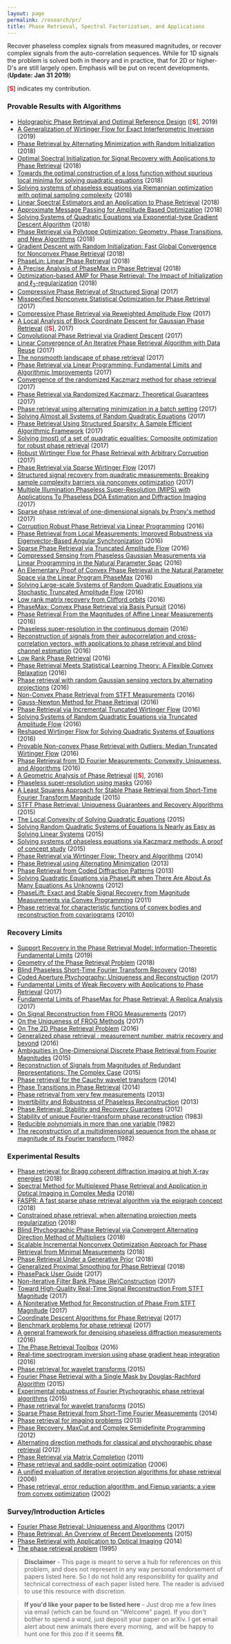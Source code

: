 ```yaml
---
layout: page
permalink: /research/pr/
title: Phase Retrieval, Spectral Factorization, and Applications
---
```


Recover phaseless complex signals from measured magnitudes, or recover complex signals from the auto-correlation sequences. While for 1D signals the problem is solved both in theory and in practice, that for 2D or higher-D's are still largely open. Emphasis will be put on recent developments. (**Update: Jan 31 2019**)

\[<span style="color:red">**S**</span>\] indicates my contribution. 

### Provable Results with Algorithms

 +  [Holographic Phase Retrieval and Optimal Reference Design](https://arxiv.org/abs/1901.06453) (\[<span style="color:red">**S**</span>\], 2019)
 +  [A Generalization of Wirtinger Flow for Exact Interferometric Inversion](https://arxiv.org/abs/1901.03940) (2019)
 +  [Phase Retrieval by Alternating Minimization with Random Initialization](https://arxiv.org/abs/1812.01255) (2018)
 +  [Optimal Spectral Initialization for Signal Recovery with Applications to Phase Retrieval](https://arxiv.org/abs/1811.04420) (2018)
 +  [Towards the optimal construction of a loss function without spurious local minima for solving quadratic equations](https://arxiv.org/abs/1809.10520) (2018)
 +  [Solving systems of phaseless equations via Riemannian optimization with optimal sampling complexity](https://arxiv.org/abs/1809.02773) (2018)
 +  [Linear Spectral Estimators and an Application to Phase Retrieval](https://arxiv.org/abs/1806.03547) (2018)
 +  [Approximate Message Passing for Amplitude Based Optimization](https://arxiv.org/abs/1806.03276) (2018)
 +  [Solving Systems of Quadratic Equations via Exponential-type Gradient Descent Algorithm](https://arxiv.org/abs/1806.00904) (2018)
 +  [Phase Retrieval via Polytope Optimization: Geometry, Phase Transitions, and New Algorithms](https://arxiv.org/abs/1805.09555) (2018)
 +  [Gradient Descent with Random Initialization: Fast Global Convergence for Nonconvex Phase Retrieval](https://arxiv.org/abs/1803.07726) (2018)
 +  [PhaseLin: Linear Phase Retrieval](https://arxiv.org/abs/1802.00432) (2018)
 +  [A Precise Analysis of PhaseMax in Phase Retrieval](https://arxiv.org/abs/1801.06609) (2018)
 +  [Optimization-based AMP for Phase Retrieval: The Impact of Initialization and $\ell_2$-regularization](https://arxiv.org/abs/1801.01170) (2018)
 +  [Compressive Phase Retrieval of Structured Signal](https://arxiv.org/abs/1712.03278) (2017)
 +  [Misspecified Nonconvex Statistical Optimization for Phase Retrieval](https://arxiv.org/abs/1712.06245) (2017)
 +  [Compressive Phase Retrieval via Reweighted Amplitude Flow](https://arxiv.org/abs/1712.02426) (2017)
 +  [A Local Analysis of Block Coordinate Descent for Gaussian Phase Retrieval](https://arxiv.org/abs/1712.02083) (\[<span style="color:red">**S**</span>\], 2017)
 +  [Convolutional Phase Retrieval via Gradient Descent](https://arxiv.org/abs/1712.00716) (2017)
 +  [Linear Convergence of An Iterative Phase Retrieval Algorithm with Data Reuse](https://arxiv.org/abs/1712.01712) (2017)
 +  [The nonsmooth landscape of phase retrieval](https://arxiv.org/abs/1711.03247) (2017)
 +  [Phase Retrieval via Linear Programming: Fundamental Limits and Algorithmic Improvements](https://arxiv.org/abs/1710.05234) (2017)
 +  [Convergence of the randomized Kaczmarz method for phase retrieval](https://arxiv.org/abs/1706.10291) (2017)
 +  [Phase Retrieval via Randomized Kaczmarz: Theoretical Guarantees](https://arxiv.org/abs/1706.09993) (2017)
 +  [Phase retrieval using alternating minimization in a batch setting](https://arxiv.org/abs/1706.08167) (2017)
 +  [Solving Almost all Systems of Random Quadratic Equations](https://arxiv.org/abs/1705.10407) (2017)
 +  [Phase Retrieval Using Structured Sparsity: A Sample Efficient Algorithmic Framework](https://arxiv.org/abs/1705.06412) (2017)
 +  [Solving (most) of a set of quadratic equalities: Composite optimization for robust phase retrieval](https://arxiv.org/abs/1705.02356) (2017)
 +  [Robust Wirtinger Flow for Phase Retrieval with Arbitrary Corruption](https://arxiv.org/abs/1704.06256) (2017)
 +  [Phase Retrieval via Sparse Wirtinger Flow](https://arxiv.org/abs/1704.03286) (2017)
 +  [Structured signal recovery from quadratic measurements: Breaking sample complexity barriers via nonconvex optimization](https://arxiv.org/abs/1702.06175) (2017)
 +  [Multiple Illumination Phaseless Super-Resolution (MIPS) with Applications To Phaseless DOA Estimation and Diffraction Imaging](https://arxiv.org/abs/1701.03515) (2017)
 +  [Sparse phase retrieval of one-dimensional signals by Prony's method](https://arxiv.org/abs/1701.08947) (2017)
 +  [Corruption Robust Phase Retrieval via Linear Programming](https://arxiv.org/abs/1612.03547) (2016)
 +  [Phase Retrieval from Local Measurements: Improved Robustness via Eigenvector-Based Angular Synchronization](https://arxiv.org/abs/1612.01182) (2016)
 +  [Sparse Phase Retrieval via Truncated Amplitude Flow](https://arxiv.org/abs/1611.07641) (2016)
 +  [Compressed Sensing from Phaseless Gaussian Measurements via Linear Programming in the Natural Parameter Spac](https://arxiv.org/abs/1611.05985) (2016)
 +  [An Elementary Proof of Convex Phase Retrieval in the Natural Parameter Space via the Linear Program PhaseMax](https://arxiv.org/abs/1611.03935) (2016)
 +  [Solving Large-scale Systems of Random Quadratic Equations via Stochastic Truncated Amplitude Flow](https://arxiv.org/abs/1610.09540) (2016)
 +  [Low rank matrix recovery from Clifford orbits](https://arxiv.org/abs/1610.08070) (2016)
 +  [PhaseMax: Convex Phase Retrieval via Basis Pursuit](https://arxiv.org/abs/1610.07531) (2016)
 +  [Phase Retrieval From the Magnitudes of Affine Linear Measurements](https://arxiv.org/abs/1608.06117) (2016)
 +  [Phaseless super-resolution in the continuous domain](https://arxiv.org/abs/1609.08522) (2016)
 +  [Reconstruction of signals from their autocorrelation and cross-correlation vectors, with applications to phase retrieval and blind channel estimation](https://arxiv.org/abs/1610.02620) (2016)
 +  [Low Rank Phase Retrieval](https://arxiv.org/abs/1608.04141) (2016)
 +  [Phase Retrieval Meets Statistical Learning Theory: A Flexible Convex Relaxation](https://arxiv.org/abs/1610.04210) (2016)
 +  [Phase retrieval with random Gaussian sensing vectors by alternating projections](http://arxiv.org/abs/1609.03088) (2016)
 +  [Non-Convex Phase Retrieval from STFT Measurements](http://arxiv.org/abs/1607.08218) (2016)
 +  [Gauss-Newton Method for Phase Retrieval](http://arxiv.org/abs/1606.08135) (2016)
 +  [Phase Retrieval via Incremental Truncated Wirtinger Flow](http://arxiv.org/abs/1606.03196) (2016)
 +  [Solving Systems of Random Quadratic Equations via Truncated Amplitude Flow](https://arxiv.org/abs/1605.08285) (2016)
 +  [Reshaped Wirtinger Flow for Solving Quadratic Systems of Equations](http://arxiv.org/abs/1605.07719) (2016)
 +  [Provable Non-convex Phase Retrieval with Outliers: Median Truncated Wirtinger Flow](http://arxiv.org/abs/1603.03805) (2016)
 +  [Phase Retrieval from 1D Fourier Measurements: Convexity, Uniqueness, and Algorithms](https://arxiv.org/abs/1603.05215) (2016)
 +  [A Geometric Analysis of Phase Retrieval](http://arxiv.org/abs/1602.06664) (\[<span style="color:red">**S**</span>\], 2016)
 +  [Phaseless super-resolution using masks](https://doi.org/10.1109/ICASSP.2016.7472436) (2016)
 +  [A Least Squares Approach for Stable Phase Retrieval from Short-Time Fourier Transform Magnitude](http://arxiv.org/abs/1510.00920) (2015)
 +  [STFT Phase Retrieval: Uniqueness Guarantees and Recovery Algorithms](http://arxiv.org/abs/1508.02820) (2015)
 +  [The Local Convexity of Solving Quadratic Equations](http://arxiv.org/abs/1506.07868) (2015)
 +  [Solving Random Quadratic Systems of Equations Is Nearly as Easy as Solving Linear Systems](http://arxiv.org/abs/1505.05114) (2015)  
 +  [Solving systems of phaseless equations via Kaczmarz methods: A proof of concept study](https://arxiv.org/abs/1502.01822) (2015)
 +  [Phase Retrieval via Wirtinger Flow: Theory and Algorithms](http://arxiv.org/abs/1407.1065) (2014)
 +  [Phase Retrieval using Alternating Minimization](http://arxiv.org/abs/1306.0160) (2013)
 +  [Phase Retrieval from Coded Diffraction Patterns](https://arxiv.org/abs/1310.3240) (2013)
 +  [Solving Quadratic Equations via PhaseLift when There Are About As Many Equations As Unknowns](https://arxiv.org/abs/1208.6247) (2012)
 +  [PhaseLift: Exact and Stable Signal Recovery from Magnitude Measurements via Convex Programming](https://arxiv.org/abs/1109.4499) (2011)
 +  [Phase retrieval for characteristic functions of convex bodies and reconstruction from covariograms](https://arxiv.org/abs/1003.4486) (2010)

### Recovery Limits

 +  [Support Recovery in the Phase Retrieval Model: Information-Theoretic Fundamental Limits](https://arxiv.org/abs/1901.10647) (2019)
 +  [Geometry of the Phase Retrieval Problem](https://arxiv.org/abs/1808.10747) (2018)
 +  [Blind Phaseless Short-Time Fourier Transform Recovery](https://arxiv.org/abs/1808.07414) (2018)
 +  [Coded Aperture Ptychography: Uniqueness and Reconstruction](https://arxiv.org/abs/1709.01984) (2017)
 +  [Fundamental Limits of Weak Recovery with Applications to Phase Retrieval](https://arxiv.org/abs/1708.05932) (2017)
 +  [Fundamental Limits of PhaseMax for Phase Retrieval: A Replica Analysis](https://arxiv.org/abs/1708.03355) (2017)
 +  [On Signal Reconstruction from FROG Measurements](https://arxiv.org/abs/1706.08494) (2017)
 +  [On the Uniqueness of FROG Methods](https://arxiv.org/abs/1701.02831) (2017)
 +  [On The 2D Phase Retrieval Problem](https://arxiv.org/abs/1605.08487) (2016)
 +  [Generalized phase retrieval : measurement number, matrix recovery and beyond](https://arxiv.org/abs/1605.08034) (2016)
 +  [Ambiguities in One-Dimensional Discrete Phase Retrieval from Fourier Magnitudes](https://doi.org/10.1007/s00041-015-9405-2) (2015)
 +  [Reconstruction of Signals from Magnitudes of Redundant Representations: The Complex Case](http://arxiv.org/abs/1304.1839) (2015)
 +  [Phase retrieval for the Cauchy wavelet transform](https://arxiv.org/abs/1404.1183) (2014)
 +  [Phase Transitions in Phase Retrieval](https://arxiv.org/abs/1403.1458) (2014)
 +  [Phase retrieval from very few measurements](https://arxiv.org/abs/1307.7176) (2013)
 +  [Invertibility and Robustness of Phaseless Reconstruction](http://arxiv.org/abs/1308.4718) (2013)
 +  [Phase Retrieval: Stability and Recovery Guarantees](http://arxiv.org/abs/1211.0872) (2012)
 +  [Stability of unique Fourier-transform phase reconstruction](https://doi.org/10.1364/JOSA.73.001442) (1983)
 +  [Reducible polynomials in more than one variable ](https://doi.org/10.1109/PROC.1982.12262) (1982)
 +  [The reconstruction of a multidimensional sequence from the phase or magnitude of its Fourier transform ](https://doi.org/10.1109/TASSP.1982.1163863) (1982)

### Experimental Results  
 
 +  [Phase retrieval for Bragg coherent diffraction imaging at high X-ray energies](https://arxiv.org/abs/1811.06181) (2018)
 +  [Spectral Method for Multiplexed Phase Retrieval and Application in Optical Imaging in Complex Media](https://arxiv.org/abs/1810.13038) (2018)
 +  [FASPR: A fast sparse phase retrieval algorithm via the epigraph concept](https://doi.org/10.1016/j.dsp.2018.05.011) (2018)
 +  [Constrained phase retrieval: when alternating projection meets regularization](https://doi.org/10.1364/JOSAB.35.001271) (2018)
 +  [Blind Ptychographic Phase Retrieval via Convergent Alternating Direction Method of Multipliers](https://arxiv.org/abs/1808.05802) (2018)
 +  [Scalable Incremental Nonconvex Optimization Approach for Phase Retrieval from Minimal Measurements](https://arxiv.org/abs/1807.05499) (2018)
 +  [Phase Retrieval Under a Generative Prior](https://arxiv.org/abs/1807.04261) (2018)
 +  [Generalized Proximal Smoothing for Phase Retrieval](https://arxiv.org/abs/1803.05610) (2018)
 +  [PhasePack User Guide](https://arxiv.org/abs/1711.09777) (2017)
 +  [Non-iterative Filter Bank Phase (Re)Construction](http://www.eurasip.org/Proceedings/Eusipco/Eusipco2017/papers/1570346927.pdf) (2017)
 +  [Toward High-Quality Real-Time Signal Reconstruction From STFT Magnitude](https://doi.org/10.1109/LSP.2017.2696970) (2017)
 +  [A Noniterative Method for Reconstruction of Phase From STFT Magnitude](https://doi.org/10.1109/TASLP.2017.2678166) (2017)
 +  [Coordinate Descent Algorithms for Phase Retrieval](https://arxiv.org/abs/1706.03474) (2017)  
 +  [Benchmark problems for phase retrieval](https://arxiv.org/abs/1706.00399) (2017)
 +  [A general framework for denoising phaseless diffraction measurements](https://arxiv.org/abs/1611.01417) (2016)
 +  [The Phase Retrieval Toolbox](http://ltfat.github.io/phaseret/) (2016)
 +  [Real-time spectrogram inversion using phase gradient heap integration](http://dafx16.vutbr.cz/dafxpapers/03-DAFx-16_paper_02-PN.pdf) (2016)
 +  [Phase retrieval for wavelet transforms ](http://dx.doi.org/10.1109/TIT.2017.2672727) (2015)
 +  [Fourier Phase Retrieval with a Single Mask by Douglas-Rachford Algorithm](https://arxiv.org/abs/1509.00888) (2015)
 +  [Experimental robustness of Fourier Ptychographic phase retrieval algorithms](https://doi.org/10.1364/COSI.2015.CW4E.2) (2015)
 +  [Phase retrieval for wavelet transforms](https://arxiv.org/abs/1512.07024) (2015)
 +  [Sparse Phase Retrieval from Short-Time Fourier Measurements](http://arxiv.org/abs/1411.1380) (2014)
 +  [Phase retrieval for imaging problems](https://arxiv.org/abs/1304.7735) (2013)
 +  [Phase Recovery, MaxCut and Complex Semidefinite Programming](https://arxiv.org/abs/1206.0102) (2012)
 +  [Alternating direction methods for classical and ptychographic phase retrieval](http://dx.doi.org/10.1088/0266-5611/28/11/115010) (2012)
 +  [Phase Retrieval via Matrix Completion](https://arxiv.org/abs/1109.0573) (2011)
 +  [Phase retrieval and saddle-point optimization](https://arxiv.org/abs/physics/0611233) (2006)
 +  [A unified evaluation of iterative projection algorithms for phase retrieval](https://arxiv.org/abs/physics/0603201) (2006)
 +  [Phase retrieval, error reduction algorithm, and Fienup variants: a view from convex optimization](https://doi.org/10.1364/JOSAA.19.001334) (2002)


### Survey/Introduction Articles 
 +  [Fourier Phase Retrieval: Uniqueness and Algorithms](https://arxiv.org/abs/1705.09590) (2017)
 +  [Phase Retrieval: An Overview of Recent Developments](http://arxiv.org/abs/1510.07713) (2015)
 +  [Phase Retrieval with Application to Optical Imaging](http://arxiv.org/abs/1402.7350) (2014)
 +  [The phase retrieval problem](http://iopscience.iop.org/article/10.1088/0266-5611/11/1/001) (1995)


> **Disclaimer** - This page is meant to serve a hub for references on this problem, and does not represent in any way personal endorsement of papers listed here. So I do not hold any responsibility for quality and technical correctness of each paper listed here. The reader is advised to use this resource with discretion.

> **If you'd like your paper to be listed here**  - Just drop me a few lines via email (which can be found on "Welcome" page). If you don't bother to spend a word, just deposit your paper on arXiv. I get email alert about new animals there every morning,  and will be happy to hunt one for this zoo if it seems **fit**. 
